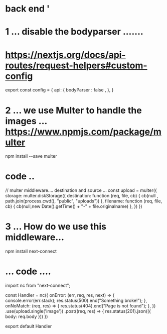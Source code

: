 # back end ' 

# 1 ... disable the bodyparser .......
# https://nextjs.org/docs/api-routes/request-helpers#custom-config

export const config = {
    api: {
        bodyParser : false , 
    },
}

# 2 ... we use Multer to handle the images ... https://www.npmjs.com/package/multer


 npm install --save multer

# code ..
// multer middleware.... destination and source ... 
const upload = multer({
    storage: multer.diskStorage({
        destination: function (req, file, cb) {
            cb(null , path.join(process.cwd(),  "public", "uploads"))
        }, 
        filename: function (req, file, cb) {
            cb(null,new Date().getTime() + "-" + file.originalname)
        },
    })
})


# 3 ... How do we use this middleware...  

npm install next-connect 

# ... code .... 

import nc from "next-connect";

const Handler = nc({
  onError: (err, req, res, next) => {
    console.error(err.stack);
    res.status(500).end("Something broke!");
  },
  onNoMatch: (req, res) => {
    res.status(404).end("Page is not found");
  },
})
    .use(upload.single('image'))
    .post((req, res) => {
        res.status(201).json(({ body: req.body }))
    })
  

export default Handler